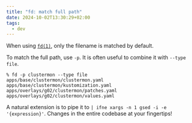 ```yaml
---
title: "fd: match full path"
date: 2024-10-02T13:30:29+02:00
tags:
  - dev
---
```


When using [`fd(1)`](https://github.com/sharkdp/fd), only the filename is
matched by default.

To match the full path, use `-p`. It is often useful to combine it with `--type
file`.

```shell
% fd -p clustermon --type file
apps/base/clustermon/clustermon.yaml
apps/base/clustermon/kustomization.yaml
apps/overlays/g02/clustermon/patches.yaml
apps/overlays/g02/clustermon/values.yaml
```

A natural extension is to pipe it to `| ifne xargs -n 1 gsed -i -e
'{expression}'`. Changes in the entire codebase at your fingertips!
